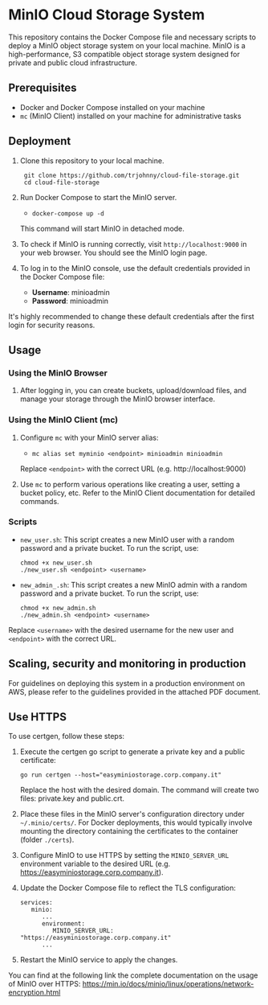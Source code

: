# MinIO Cloud Storage System

This repository contains the Docker Compose file and necessary scripts to deploy a MinIO object storage system on your local machine. MinIO is a high-performance, S3 compatible object storage system designed for private and public cloud infrastructure.

## Prerequisites

- Docker and Docker Compose installed on your machine
- `mc` (MinIO Client) installed on your machine for administrative tasks

## Deployment

1. Clone this repository to your local machine.
   ```
    git clone https://github.com/trjohnny/cloud-file-storage.git
    cd cloud-file-storage
   ```
2. Run Docker Compose to start the MinIO server.
    - `docker-compose up -d`
   
   This command will start MinIO in detached mode.

3. To check if MinIO is running correctly, visit `http://localhost:9000` in your web browser. You should see the MinIO login page.

4. To log in to the MinIO console, use the default credentials provided in the Docker Compose file:
   - **Username**: minioadmin
   - **Password**: minioadmin


It's highly recommended to change these default credentials after the first login for security reasons.

## Usage

### Using the MinIO Browser

1. After logging in, you can create buckets, upload/download files, and manage your storage through the MinIO browser interface.

### Using the MinIO Client (mc)

1. Configure `mc` with your MinIO server alias:
    - `mc alias set myminio <endpoint> minioadmin minioadmin`
      
   Replace `<endpoint>` with the correct URL (e.g. http://localhost:9000)

2. Use `mc` to perform various operations like creating a user, setting a bucket policy, etc. Refer to the MinIO Client documentation for detailed commands.

### Scripts

- `new_user.sh`: This script creates a new MinIO user with a random password and a private bucket. To run the script, use:
    ```
    chmod +x new_user.sh
    ./new_user.sh <endpoint> <username>
    ```

- `new_admin_.sh`: This script creates a new MinIO admin with a random password and a private bucket. To run the script, use:
    ```
    chmod +x new_admin.sh
    ./new_admin.sh <endpoint> <username>
    ```


Replace `<username>` with the desired username for the new user and `<endpoint>` with the correct URL.

## Scaling, security and monitoring in production

For guidelines on deploying this system in a production environment on AWS, please refer to the guidelines provided in the attached PDF document.

## Use HTTPS

To use certgen, follow these steps:

1. Execute the certgen go script to generate a private key and a public certificate:
   ```
   go run certgen --host="easyminiostorage.corp.company.it"
   ```
   Replace the host with the desired domain. The command will create two files: private.key and public.crt.

2. Place these files in the MinIO server's configuration directory under `~/.minio/certs/`. For Docker deployments, this would typically involve mounting the directory containing the certificates to the container (folder `./certs`).

3. Configure MinIO to use HTTPS by setting the `MINIO_SERVER_URL` environment variable to the desired URL (e.g. https://easyminiostorage.corp.company.it).

4. Update the Docker Compose file to reflect the TLS configuration:

   ```
   services:
      minio:
         ...
         environment:
            MINIO_SERVER_URL: "https://easyminiostorage.corp.company.it"
         ...
   ```

5. Restart the MinIO service to apply the changes.

You can find at the following link the complete documentation on the usage of MinIO over HTTPS: https://min.io/docs/minio/linux/operations/network-encryption.html